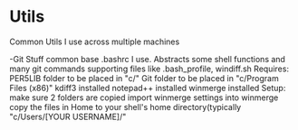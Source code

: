 # Utils
Common Utils I use across multiple machines

-Git Stuff
	common base .bashrc I use. Abstracts some shell functions and many git commands
	supporting files like .bash_profile, windiff.sh
	Requires:
		PER5LIB folder to be placed in "c/"
		Git folder to be placed in "c/Program Files (x86)"
		kdiff3 installed
		notepad++ installed
		winmerge installed
	Setup:
		make sure 2 folders are copied
		import winmerge settings into winmerge
		copy the files in Home to your shell's home directory(typically "c/Users/[YOUR USERNAME]/"